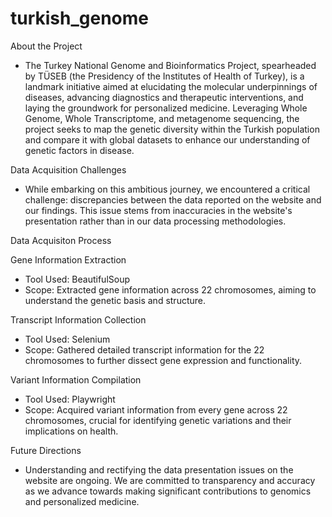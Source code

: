 # turkish_genome

About the Project

-  The Turkey National Genome and Bioinformatics Project, spearheaded by TÜSEB (the Presidency of the Institutes of Health of Turkey), is a landmark initiative aimed at elucidating the molecular underpinnings of diseases, advancing diagnostics and therapeutic interventions, and laying the groundwork for personalized medicine. Leveraging Whole Genome, Whole Transcriptome, and metagenome sequencing, the project seeks to map the genetic diversity within the Turkish population and compare it with global datasets to enhance our understanding of genetic factors in disease.


Data Acquisition Challenges
-  While embarking on this ambitious journey, we encountered a critical challenge: discrepancies between the data reported on the website and our findings. This issue stems from inaccuracies in the website's presentation rather than in our data processing methodologies.

Data Acquisiton Process

Gene Information Extraction
-	Tool Used: BeautifulSoup
-	Scope: Extracted gene information across 22 chromosomes, aiming to understand the genetic basis and structure.

Transcript Information Collection
-	Tool Used: Selenium
-	Scope: Gathered detailed transcript information for the 22 chromosomes to further dissect gene expression and functionality.

Variant Information Compilation
-	Tool Used: Playwright
-	Scope: Acquired variant information from every gene across 22 chromosomes, crucial for identifying genetic variations and their implications on health.

Future Directions
-  Understanding and rectifying the data presentation issues on the website are ongoing. We are committed to transparency and accuracy as we advance towards making significant contributions to genomics and personalized medicine.
